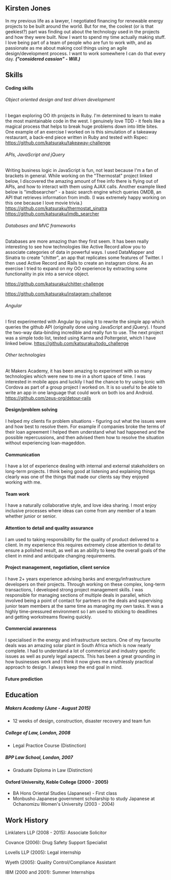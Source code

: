 ## Kirsten Jones
In my previous life as a lawyer, I negotiated financing for renewable energy projects to be built around the world. But for me, the coolest (or is that geekiest?) part was finding out about the technology used in the projects and how they were built. Now I want to spend my time actually making stuff. I love being part of a team of people who are fun to work with, and as passionate as me about making cool things using an agile design/development process. I want to work somewhere I can do that every day.
***("considered cassion" - Will.)***

## Skills

#### Coding skills
###### Object oriented design and test driven development
I began exploring OO ith projects in Ruby. I'm determined to learn to make the most maintainable code in the west. I genuinely love TDD - it feels like a magical process that helps to break huge problems down into little bites. One example of an exercise I worked on is this simulation of a takeaway restaurant, a back-end piece written in Ruby and tested with Rspec:
https://github.com/katsuraku/takeaway-challenge

###### APIs, JavaScript and jQuery
Writing business logic in JavaScript is fun, not least because I'm a fan of brackets in general. While working on the "Thermostat" project linked below, I discovered the amazing amount of free info there is flying out of APIs, and how to interact with them using AJAX calls. Another example liked below is "imdbsearcher" - a basic search engine which queries OMDB, an API that retrieves information from imdb. (I was extremely happy working on this one because I love movie trivia.)
https://github.com/katsuraku/thermostat_sinatra
https://github.com/katsuraku/imdb_searcher

###### Databases and MVC frameworks
Databases are more amazing than they first seem. It has been really interesting to see how technologies like Active Record allow you to associate categories of data in powerful ways. I used DataMapper and Sinatra to create "chitter", an app that replicates some features of Twitter. I then used Active Record and Rails to create an instagram clone. As an exercise I tried to expand on my OO experience by extracting some functionality in pix into a service object.

https://github.com/katsuraku/chitter-challenge

https://github.com/katsuraku/instagram-challenge

###### Angular
I first experimented with Angular by using it to rewrite the simple app which queries the github API (originally done using JavaScript and jQuery). I found the two-way data-binding incredible and really fun to use. The next project was a simple todo list, tested using Karma and Poltergeist, which I have linked below. 
https://github.com/katsuraku/todo_challenge

###### Other technologies
At Makers Academy, it has been amazing to experiment with so many technologies which were new to me in a short space of time. I was interested in mobile apps and luckily I had the chance to try using Ionic with Cordova as part of a group project I worked on. It is so useful to be able to write an app in one language that could work on both ios and Android.  
https://github.com/zeus-org/detour-rails

####  Design/problem solving
I helped my clients fix problem situations - figuring out what the issues were and how best to resolve them. For example if companies broke the terms of their loan agreement I helped them understand what had happened and the possible repercussions, and then advised them how to resolve the situation without experiencing loan-mageddon.

####  Communication
I have a lot of experience dealing with internal and external stakeholders on long-term projects. I think being good at listening and explaining things clearly was one of the things that made our clients say they enjoyed working with me.

#### Team work
I have a naturally collaborative style, and love idea sharing. I most enjoy inclusive processes where ideas can come from any member of a team whether junior or senior.

####  Attention to detail and quality assurance
I am used to taking responsibility for the quality of product delivered to a client. In my experience this requires extremely close attention to detail to ensure a polished result, as well as an ability to keep the overall goals of the client in mind and anticipate changing requirements.

####  Project management, negotiation, client service
I have 2+ years experience advising banks and energy/infrastructure developers on their projects. Through working on these complex, long-term transactions, I developed strong project management skills. I was responsible for managing sections of multiple deals in parallel, which involved being a point of contact for partners on the deals and supervising junior team members at the same time as managing my own tasks. It was a highly time-pressured environment so I am used to sticking to deadlines and getting workstreams flowing quickly.

####  Commercial awareness                                                                                                                                                 
I specialised in the energy and infrastructure sectors. One of my favourite deals was an amazing solar plant in South Africa which is now nearly complete. I had to understand a lot of commerical and industry specific issues as well as purely legal aspects. This has been a great grounding in how businesses work and I think it now gives me a ruthlessly practical approach to design. I always keep the end goal in mind.

#### Future prediction

## Education

##### Makers Academy (June - August 2015)
- 12 weeks of design, construction, disaster recovery and team fun
##### College of Law, London, 2008
- Legal Practice Course (Distinction)

##### BPP Law School, London, 2007
- Graduate Diploma in Law (Distinction)

#### Oxford University, Keble College (2000 - 2005)

- BA Hons Oriental Studies (Japanese) - First class 
- Monbusho Japanese government scholarship to study Japanese at Ochanomizu Women's University (2003 - 2004)

## Work History

Linklaters LLP (2008 - 2015): Associate Solicitor

Covance (2006): Drug Safety Support Specialist

Lovells LLP (2005): Legal internship

Wyeth (2005): Quality Control/Compliance Assistant

IBM (2000 and 2001): Summer Internships
